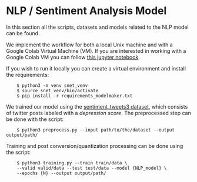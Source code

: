 # NLP / Sentiment Analysis Model

In this section all the scripts, datasets and models related to the NLP model can be found.

We implement the workflow for both a local Unix machine and with a Google Colab Virtual Machine (VM). If you are interested in working with a Google Colab VM you can follow [this jupyter notebook](https://github.com/enriquemondragon/sAIftyNet/blob/main/model/dataprep_train_test.ipynb).

If you wish to run it locally you can create a virtual environment and install the requirements:
```
    $ python3 -m venv snet_venv
    $ source snet_venv/bin/activate
    $ pip install -r requirements_modelmaker.txt

```
We trained our model using the [sentiment_tweets3 dataset](https://www.kaggle.com/code/rushinaik/depression-killer/data?select=sentiment_tweets3.csv), which consists of twitter posts labeled with a *depression score*.
The preprocessed step can be done with the script:
```
    $ python3 preprocess.py --input path/to/the/dataset --output output/path/

```

Training and post conversion/quantization processing can be done using the script:
```
    $ python3 training.py --train train/data \
    --valid valid/data --test test/data --model {NLP_model} \
    --epochs {N} --output output/path/ 

```